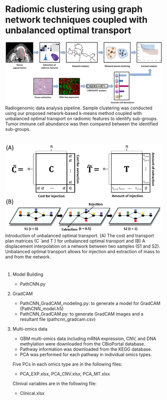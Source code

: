 # Radiomic clustering using graph network techniques coupled with unbalanced optimal transport 

![UOTK](img/Data_analysis_pipeline.png)
Radiogenomic data analysis pipeline. Sample clustering was conducted using our proposed network-based k-means method coupled with unbalanced optimal transport on radiomic features to identify sub-groups. Tumor immune cell abundance was then compared between the identified sub-groups.
#

![UOTK](img/Unbalanced_OMT.png)
Introduction of unbalanced optimal transport. (A) The cost and transport plan matrices (C ̃ and T ̃) for unbalanced optimal transport and (B) A displacement interpolation on a network between two samples (S1 and S2). Unbalanced optimal transport allows for injection and extraction of mass to and from the network.
#

1. Model Building  
   - PathCNN.py  

2. GradCAM  
   - PathCNN_GradCAM_modeling.py: to generate a model for GradCAM (PathCNN_model.h5)
   - PathCNN_GradCAM.py: to generate GradCAM images and a resultant file (pathcnn_gradcam.csv)

3. Multi-omics data
   - GBM multi-omics data including mRNA expression, CNV, and DNA methylation were downloaded from the CBioPortal database.
   - Pathway information was downloaded from the KEGG database.
   - PCA was performed for each pathway in individual omics types.
   
   Five PCs in each omics type are in the following files:
   - PCA_EXP.xlsx, PCA_CNV.xlsx, PCA_MT.xlsx
   
   Clinival variables are in the following file:
   - Clinical.xlsx
